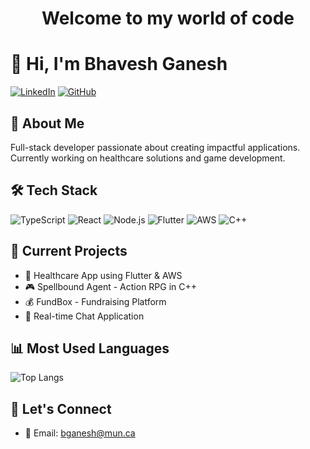 <h1 align="center">Welcome to my world of code</h1>

# 👋 Hi, I'm Bhavesh Ganesh

[![LinkedIn](https://img.shields.io/badge/LinkedIn-0077B5?style=for-the-badge&logo=linkedin&logoColor=white)](https://linkedin.com/in/bganeshIN)
[![GitHub](https://img.shields.io/badge/GitHub-100000?style=for-the-badge&logo=github&logoColor=white)](https://github.com/bganesh28)

## 🚀 About Me
Full-stack developer passionate about creating impactful applications. Currently working on healthcare solutions and game development.

## 🛠 Tech Stack
![TypeScript](https://img.shields.io/badge/TypeScript-007ACC?style=for-the-badge&logo=typescript&logoColor=white)
![React](https://img.shields.io/badge/React-20232A?style=for-the-badge&logo=react&logoColor=61DAFB)
![Node.js](https://img.shields.io/badge/Node.js-339933?style=for-the-badge&logo=nodedotjs&logoColor=white)
![Flutter](https://img.shields.io/badge/Flutter-02569B?style=for-the-badge&logo=flutter&logoColor=white)
![AWS](https://img.shields.io/badge/AWS-232F3E?style=for-the-badge&logo=amazon-aws&logoColor=white)
![C++](https://img.shields.io/badge/C++-00599C?style=for-the-badge&logo=cplusplus&logoColor=white)

## 🔭 Current Projects
- 🏥 Healthcare App using Flutter & AWS
- 🎮 Spellbound Agent - Action RPG in C++
- 💰 FundBox - Fundraising Platform
- 💬 Real-time Chat Application

## 📊 Most Used Languages
![Top Langs](https://github-readme-stats.vercel.app/api/top-langs/?username=bganesh28&layout=compact&theme=dark)

## 🤝 Let's Connect
- 📧 Email: bganesh@mun.ca
